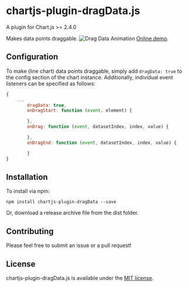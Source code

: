 # chartjs-plugin-dragData.js

A plugin for Chart.js >= 2.4.0

Makes data points draggable.
![Drag Data Animation](https://chrispahm.github.io/chartjs-plugin-dragData/assets/chartjs-plugin-dragData.gif)
[Online demo](https://chrispahm.github.io/chartjs-plugin-dragData/).
## Configuration

To make (line chart) data points draggable, simply add ```dragData: true``` to the config section of the chart instance.
Additionally, individual event listeners can be specified as follows:

```javascript
{
    ...
		dragData: true,
		onDragStart: function (event, element) {

		},
		onDrag: function (event, datasetIndex, index, value) {

		},
		onDragEnd: function (event, datasetIndex, index, value) {

		}
}
```

## Installation

To install via npm:

```
npm install chartjs-plugin-dragData --save
```

Or, download a release archive file from the dist folder.

## Contributing

Please feel free to submit an issue or a pull request!

## License

chartjs-plugin-dragData.js is available under the [MIT license](http://opensource.org/licenses/MIT).
